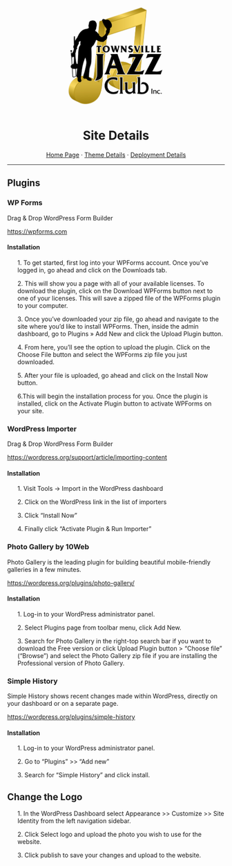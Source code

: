 <div align="center">
    <a href="https://github.com/cp3402-students/cp3402-2021-site-cp3402-2021-team04">
    <img src="documentationResources/TJC-Logo.jpg" alt="Logo" width="250" height="250">
    </a>

<h1>Site Details</h1>
  <p>
    <a href="https://github.com/cp3402-students/cp3402-2021-site-cp3402-2021-team04">Home Page</a>
· <a href="https://github.com/cp3402-students/cp3402-2021-site-cp3402-2021-team04/blob/main/theme.md">Theme Details</a>
· <a href="https://github.com/cp3402-students/cp3402-2021-site-cp3402-2021-team04/blob/main/deployment.md">Deployment Details</a>
  </p>
</div>
<hr/>

<h2>Plugins</h2>


<h3>WP Forms</h3>
<p>Drag & Drop WordPress Form Builder</p>
<a href="https://wpforms.com">https://wpforms.com </a>
<h4>Installation</h4>
<ol>1. To get started, first log into your WPForms account. Once you’ve logged in, go ahead and click on the Downloads tab.</ol>
<ol>2. This will show you a page with all of your available licenses. To download the plugin, click on the Download WPForms button next to one of your licenses. This will save a zipped file of the WPForms plugin to your computer.</ol>
<ol>3. Once you’ve downloaded your zip file, go ahead and navigate to the site where you’d like to install WPForms. Then, inside the admin dashboard, go to Plugins » Add New and click the Upload Plugin button.</ol>
<ol>4. From here, you’ll see the option to upload the plugin. Click on the Choose File button and select the WPForms zip file you just downloaded.</ol>
<ol>5. After your file is uploaded, go ahead and click on the Install Now button.</ol>
<ol>6.This will begin the installation process for you. Once the plugin is installed, click on the Activate Plugin button to activate WPForms on your site.</ol>

<h3>WordPress Importer</h3>
<p>Drag & Drop WordPress Form Builder</p>
<a href="https://wordpress.org/support/article/importing-content/">https://wordpress.org/support/article/importing-content </a>

<h4>Installation</h4>
<ol>1. Visit Tools -> Import in the WordPress dashboard</ol>
<ol>2. Click on the WordPress link in the list of importers</ol>
<ol>3. Click “Install Now” </ol>
<ol>4. Finally click “Activate Plugin & Run Importer” </ol>

<h3>Photo Gallery by 10Web</h3>
<p> Photo Gallery is the leading plugin for building beautiful mobile-friendly galleries in a few minutes.</p>
<a href="https://wordpress.org/plugins/photo-gallery/"> https://wordpress.org/plugins/photo-gallery/ </a>

<h4>Installation</h4>
<ol>1. Log-in to your WordPress administrator panel.</ol>
<ol>2. Select Plugins page from toolbar menu, click Add New.</ol>
<ol>3. Search for Photo Gallery in the right-top search bar if you want to download the Free version or click Upload Plugin button > “Choose file” (“Browse”) and select the Photo Gallery zip file if you are installing the Professional version of Photo Gallery.</ol>

<h3>Simple History</h3>
<p>Simple History shows recent changes made within WordPress, directly on your dashboard or on a separate page.</p>
<a href="https://wordpress.org/plugins/simple-history">https://wordpress.org/plugins/simple-history</a>

<h4>Installation</h4>
<ol>1. Log-in to your WordPress administrator panel.</ol>
<ol>2. Go to “Plugins” >> “Add new”</ol>
<ol>3. Search for “Simple History” and click install.</ol>


<h2>Change the Logo</h2>
<ol>1. In the WordPress Dashboard select Appearance >> Customize >> Site Identity from the left navigation sidebar.</ol>
<ol>2. Click Select logo and upload the photo you wish to use for the website.</ol>
<ol>3. Click publish to save your changes and upload to the website. </ol>
